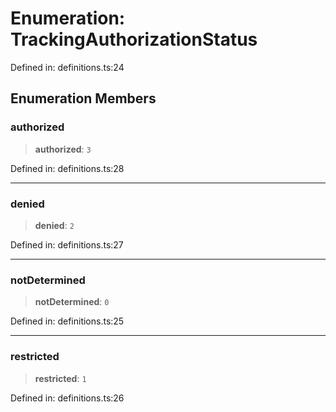# Enumeration: TrackingAuthorizationStatus

Defined in: definitions.ts:24

## Enumeration Members

### authorized

> **authorized**: `3`

Defined in: definitions.ts:28

***

### denied

> **denied**: `2`

Defined in: definitions.ts:27

***

### notDetermined

> **notDetermined**: `0`

Defined in: definitions.ts:25

***

### restricted

> **restricted**: `1`

Defined in: definitions.ts:26
